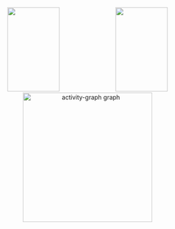 
###

<div align="center">
<div>    
  <img width="49%" height="195px" src="https://awesome-github-stats.azurewebsites.net/user-stats/Gio-Midonz-Bots?cardType=level&theme=calm&preferLogin=false&Background=FFFFFF00&Text=14B2EE&Title=55A48C&Border=DDDDDD00&Ring=55A48C" /> 
  <img width="49%" height="195px" src="https://github-readme-stats.vercel.app/api/top-langs/?username=Gio-Midonz-Bots&layout=compact&title_color=55A48C&text_color=fff&bg_color=0d1117&border_color=fff0" />  
</div>
  <img src="https://github-readme-activity-graph.vercel.app/graph?username=Gio-Midonz-Bots&radius=16&theme=github-dark&area=true&order=5&hide_title=false&hide_border=true" height="300" alt="activity-graph graph"  />
</div>

###
